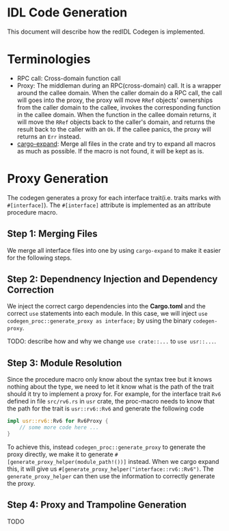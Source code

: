 # IDL Code Generation

This document will describe how the redIDL Codegen is implemented.

# Terminologies

* RPC call: Cross-domain function call
* Proxy: The middleman during an RPC(cross-domain) call.
    It is a wrapper around the callee domain. When the caller domain do a RPC call, the call will
    goes into the proxy, the proxy will move `RRef` objects' ownerships from the caller domain to 
    the callee, invokes the corresponding function in the callee domain. When the function in the 
    callee domain returns, it will move the `RRef` objects back to the caller's domain, and returns
    the result back to the caller with an `Ok`. If the callee panics, the proxy will returns an
    `Err` instead.
* [cargo-expand](https://github.com/dtolnay/cargo-expand): Merge all files in the crate and try to 
    expand all macros as much as possible. If the macro is not found, it will be kept as is.

# Proxy Generation

The codegen generates a proxy for each interface trait(i.e. traits marks with `#[interface]`). 
The `#[interface]` attribute is implemented as an attribute procedure macro. 

## Step 1: Merging Files

We merge all interface files into one by using `cargo-expand` to make it easier for the following
steps.

## Step 2: Dependnency Injection and Dependency Correction

We inject the correct cargo dependencies into the __Cargo.toml__ and the correct `use` statements 
into each module. In this case, we will inject `use codegen_proc::generate_proxy as interface;`
by using the binary `codegen-proxy`.

TODO: describe how and why we change `use crate::...` to `use usr::...`.

## Step 3: Module Resolution

Since the procedure macro only know about the syntax tree but it knows nothing about the type,
we need to let it know what is the path of the trait should it try to implement a proxy for.
For example, for the interface trait `Rv6` defined in file `src/rv6.rs` in `usr` crate, the 
proc-macro needs to know that the path for the trait is `usr::rv6::Rv6` and generate the following
code

```rust
impl usr::rv6::Rv6 for Rv6Proxy {
    // some more code here ...
}
```

To achieve this, instead `codegen_proc::generate_proxy` to generate the proxy directly, we make
it to generate `#[generate_proxy_helper(module_path!())]` instead. When we cargo expand this,
it will give us `#[generate_proxy_helper("interface::rv6::Rv6")`. The `generate_proxy_helper`
can then use the information to correctly generate the proxy.

## Step 4: Proxy and Trampoline Generation

TODO

